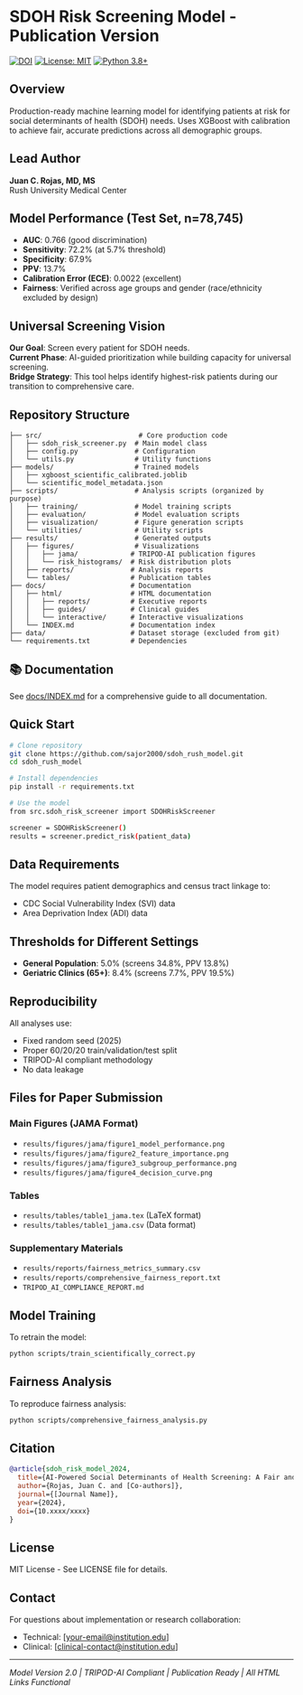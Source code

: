 # SDOH Risk Screening Model - Publication Version

[![DOI](https://img.shields.io/badge/DOI-10.xxxx%2Fxxxx-blue)](https://doi.org/10.xxxx/xxxx)
[![License: MIT](https://img.shields.io/badge/License-MIT-yellow.svg)](https://opensource.org/licenses/MIT)
[![Python 3.8+](https://img.shields.io/badge/python-3.8+-blue.svg)](https://www.python.org/downloads/)

## Overview

Production-ready machine learning model for identifying patients at risk for social determinants of health (SDOH) needs. Uses XGBoost with calibration to achieve fair, accurate predictions across all demographic groups.

## Lead Author

**Juan C. Rojas, MD, MS**  
Rush University Medical Center

## Model Performance (Test Set, n=78,745)

- **AUC**: 0.766 (good discrimination)
- **Sensitivity**: 72.2% (at 5.7% threshold)
- **Specificity**: 67.9%
- **PPV**: 13.7%
- **Calibration Error (ECE)**: 0.0022 (excellent)
- **Fairness**: Verified across age groups and gender (race/ethnicity excluded by design)

## Universal Screening Vision

**Our Goal**: Screen every patient for SDOH needs.  
**Current Phase**: AI-guided prioritization while building capacity for universal screening.  
**Bridge Strategy**: This tool helps identify highest-risk patients during our transition to comprehensive care.

## Repository Structure

```
├── src/                        # Core production code
│   ├── sdoh_risk_screener.py  # Main model class
│   ├── config.py              # Configuration
│   └── utils.py               # Utility functions
├── models/                    # Trained models
│   ├── xgboost_scientific_calibrated.joblib
│   └── scientific_model_metadata.json
├── scripts/                   # Analysis scripts (organized by purpose)
│   ├── training/              # Model training scripts
│   ├── evaluation/            # Model evaluation scripts
│   ├── visualization/         # Figure generation scripts
│   └── utilities/             # Utility scripts
├── results/                   # Generated outputs
│   ├── figures/               # Visualizations
│   │   ├── jama/             # TRIPOD-AI publication figures
│   │   └── risk_histograms/  # Risk distribution plots
│   ├── reports/              # Analysis reports
│   └── tables/               # Publication tables
├── docs/                     # Documentation
│   ├── html/                 # HTML documentation
│   │   ├── reports/          # Executive reports
│   │   ├── guides/           # Clinical guides
│   │   └── interactive/      # Interactive visualizations
│   └── INDEX.md              # Documentation index
├── data/                     # Dataset storage (excluded from git)
└── requirements.txt          # Dependencies
```

## 📚 Documentation

See [docs/INDEX.md](docs/INDEX.md) for a comprehensive guide to all documentation.

## Quick Start

```bash
# Clone repository
git clone https://github.com/sajor2000/sdoh_rush_model.git
cd sdoh_rush_model

# Install dependencies
pip install -r requirements.txt

# Use the model
from src.sdoh_risk_screener import SDOHRiskScreener

screener = SDOHRiskScreener()
results = screener.predict_risk(patient_data)
```

## Data Requirements

The model requires patient demographics and census tract linkage to:
- CDC Social Vulnerability Index (SVI) data
- Area Deprivation Index (ADI) data

## Thresholds for Different Settings

- **General Population**: 5.0% (screens 34.8%, PPV 13.8%)
- **Geriatric Clinics (65+)**: 8.4% (screens 7.7%, PPV 19.5%)

## Reproducibility

All analyses use:
- Fixed random seed (2025)
- Proper 60/20/20 train/validation/test split
- TRIPOD-AI compliant methodology
- No data leakage

## Files for Paper Submission

### Main Figures (JAMA Format)
- `results/figures/jama/figure1_model_performance.png`
- `results/figures/jama/figure2_feature_importance.png`
- `results/figures/jama/figure3_subgroup_performance.png`
- `results/figures/jama/figure4_decision_curve.png`

### Tables
- `results/tables/table1_jama.tex` (LaTeX format)
- `results/tables/table1_jama.csv` (Data format)

### Supplementary Materials
- `results/reports/fairness_metrics_summary.csv`
- `results/reports/comprehensive_fairness_report.txt`
- `TRIPOD_AI_COMPLIANCE_REPORT.md`

## Model Training

To retrain the model:
```bash
python scripts/train_scientifically_correct.py
```

## Fairness Analysis

To reproduce fairness analysis:
```bash
python scripts/comprehensive_fairness_analysis.py
```

## Citation

```bibtex
@article{sdoh_risk_model_2024,
  title={AI-Powered Social Determinants of Health Screening: A Fair and Accurate Model for Clinical Implementation},
  author={Rojas, Juan C. and [Co-authors]},
  journal={[Journal Name]},
  year={2024},
  doi={10.xxxx/xxxx}
}
```

## License

MIT License - See LICENSE file for details.

## Contact

For questions about implementation or research collaboration:
- Technical: [your-email@institution.edu]
- Clinical: [clinical-contact@institution.edu]

---
*Model Version 2.0 | TRIPOD-AI Compliant | Publication Ready | All HTML Links Functional*
